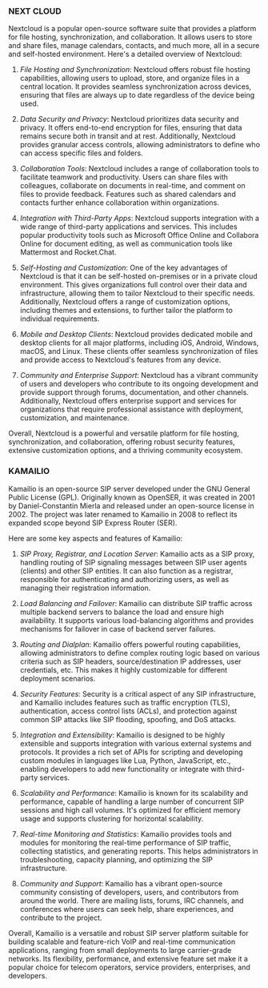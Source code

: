 
### NEXT CLOUD

Nextcloud is a popular open-source software suite that provides a platform for file hosting, synchronization, and collaboration. It allows users to store and share files, manage calendars, contacts, and much more, all in a secure and self-hosted environment. Here's a detailed overview of Nextcloud:

1. *File Hosting and Synchronization*: Nextcloud offers robust file hosting capabilities, allowing users to upload, store, and organize files in a central location. It provides seamless synchronization across devices, ensuring that files are always up to date regardless of the device being used.
2. *Data Security and Privacy*: Nextcloud prioritizes data security and privacy. It offers end-to-end encryption for files, ensuring that data remains secure both in transit and at rest. Additionally, Nextcloud provides granular access controls, allowing administrators to define who can access specific files and folders.
3. *Collaboration Tools*: Nextcloud includes a range of collaboration tools to facilitate teamwork and productivity. Users can share files with colleagues, collaborate on documents in real-time, and comment on files to provide feedback. Features such as shared calendars and contacts further enhance collaboration within organizations.
4. *Integration with Third-Party Apps*: Nextcloud supports integration with a wide range of third-party applications and services. This includes popular productivity tools such as Microsoft Office Online and Collabora Online for document editing, as well as communication tools like Mattermost and Rocket.Chat.
5. *Self-Hosting and Customization*: One of the key advantages of Nextcloud is that it can be self-hosted on-premises or in a private cloud environment. This gives organizations full control over their data and infrastructure, allowing them to tailor Nextcloud to their specific needs. Additionally, Nextcloud offers a range of customization options, including themes and extensions, to further tailor the platform to individual requirements.
6. *Mobile and Desktop Clients*: Nextcloud provides dedicated mobile and desktop clients for all major platforms, including iOS, Android, Windows, macOS, and Linux. These clients offer seamless synchronization of files and provide access to Nextcloud's features from any device.

7. *Community and Enterprise Support*: Nextcloud has a vibrant community of users and developers who contribute to its ongoing development and provide support through forums, documentation, and other channels. Additionally, Nextcloud offers enterprise support and services for organizations that require professional assistance with deployment, customization, and maintenance.

Overall, Nextcloud is a powerful and versatile platform for file hosting, synchronization, and collaboration, offering robust security features, extensive customization options, and a thriving community ecosystem.


### KAMAILIO


Kamailio is an open-source SIP server developed under the GNU General Public License (GPL). Originally known as OpenSER, it was created in 2001 by Daniel-Constantin Mierla and released under an open-source license in 2002. The project was later renamed to Kamailio in 2008 to reflect its expanded scope beyond SIP Express Router (SER).

Here are some key aspects and features of Kamailio:

1. *SIP Proxy, Registrar, and Location Server*: Kamailio acts as a SIP proxy, handling routing of SIP signaling messages between SIP user agents (clients) and other SIP entities. It can also function as a registrar, responsible for authenticating and authorizing users, as well as managing their registration information.

2. *Load Balancing and Failover*: Kamailio can distribute SIP traffic across multiple backend servers to balance the load and ensure high availability. It supports various load-balancing algorithms and provides mechanisms for failover in case of backend server failures.

3. *Routing and Dialplan*: Kamailio offers powerful routing capabilities, allowing administrators to define complex routing logic based on various criteria such as SIP headers, source/destination IP addresses, user credentials, etc. This makes it highly customizable for different deployment scenarios.

4. *Security Features*: Security is a critical aspect of any SIP infrastructure, and Kamailio includes features such as traffic encryption (TLS), authentication, access control lists (ACLs), and protection against common SIP attacks like SIP flooding, spoofing, and DoS attacks.

5. *Integration and Extensibility*: Kamailio is designed to be highly extensible and supports integration with various external systems and protocols. It provides a rich set of APIs for scripting and developing custom modules in languages like Lua, Python, JavaScript, etc., enabling developers to add new functionality or integrate with third-party services.

6. *Scalability and Performance*: Kamailio is known for its scalability and performance, capable of handling a large number of concurrent SIP sessions and high call volumes. It's optimized for efficient memory usage and supports clustering for horizontal scalability.

7. *Real-time Monitoring and Statistics*: Kamailio provides tools and modules for monitoring the real-time performance of SIP traffic, collecting statistics, and generating reports. This helps administrators in troubleshooting, capacity planning, and optimizing the SIP infrastructure.

8. *Community and Support*: Kamailio has a vibrant open-source community consisting of developers, users, and contributors from around the world. There are mailing lists, forums, IRC channels, and conferences where users can seek help, share experiences, and contribute to the project.

Overall, Kamailio is a versatile and robust SIP server platform suitable for building scalable and feature-rich VoIP and real-time communication applications, ranging from small deployments to large carrier-grade networks. Its flexibility, performance, and extensive feature set make it a popular choice for telecom operators, service providers, enterprises, and developers.
